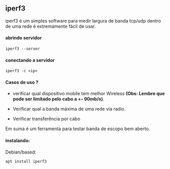 ## iperf3

iperf3 é um simples software para medir largura de banda tcp/udp dentro de uma
rede é extremamente fácil de usar.

#### abrindo servidor

`iperf3 --server`

#### conectando a servidor

`iperf3 -c <ip>`

#### Casos de uso ?

* verificar qual dispositivo mobile tem melhor Wireless **(Obs: Lembre que pode
ser limitado pelo cabo a +- 90mb/s)**.

* Verificar qual a banda máxima de uma rede via radio.

* Verificar transferência por cabo

Em suma é um ferramenta para testar banda de escopo bem aberto.

#### instalando:

Debian/based:

`apt install iperf3`


